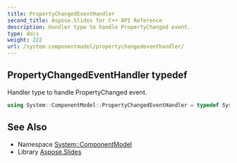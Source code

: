 ```yaml
---
title: PropertyChangedEventHandler
second_title: Aspose.Slides for C++ API Reference
description: Handler type to handle PropertyChanged event.
type: docs
weight: 222
url: /system.componentmodel/propertychangedeventhandler/
---
```

## PropertyChangedEventHandler typedef


Handler type to handle PropertyChanged event.

```cpp
using System::ComponentModel::PropertyChangedEventHandler = typedef System::EventHandler<System::SharedPtr<PropertyChangedEventArgs> >
```

## See Also

* Namespace [System::ComponentModel](../)
* Library [Aspose.Slides](../../)